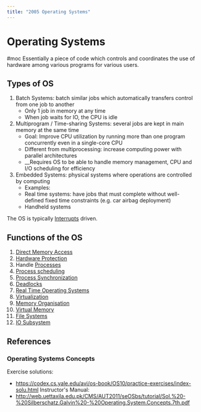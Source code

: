 ```yaml
---
title: "2005 Operating Systems"
---
```

# Operating Systems
#moc 
Essentially a piece of code which controls and coordinates the use of hardware among various programs for various users.
## Types of OS
1. Batch Systems: batch similar jobs which automatically transfers control from one job to another
	- Only 1 job in memory at any time
	- When job waits for IO, the CPU is idle
2. Multiprogram / Time-sharing Systems: several jobs are kept in main memory at the same time
	- Goal: Improve CPU utilization by running more than one program concurrently even in a single-core CPU
	- Different from multiprocessing: increase computing power with parallel architectures
	- __Requires OS to be able to handle memory management, CPU and I/O scheduling for efficiency
3. Embedded Systems: physical systems where operations are controlled by computing
	- Examples:
	- Real time systems: have jobs that must complete without well-defined fixed time constraints (e.g. car airbag deployment)
	- Handheld systems

The OS is typically [Interrupts](Notes/Interrupts.md) driven.

## Functions of the OS
1. [Direct Memory Access](Notes/Direct%20Memory%20Access.md)
2. [Hardware Protection](Notes/Hardware%20Protection.md)
3. Handle [Processes](Notes/Processes.md)
4. [Process scheduling](Notes/Process%20scheduling.md)
5. [Process Synchronization](Notes/Process%20Synchronization.md)
6. [Deadlocks](Notes/Deadlocks.md)
7. [Real Time Operating Systems](Notes/Real%20Time%20Operating%20Systems.md)
8. [Virtualization](Notes/Virtualization.md)
9. [Memory Organisation](Notes/Memory%20Organisation.md)
10. [Virtual Memory](Notes/Virtual%20Memory.md)
11. [File Systems](Notes/File%20Systems.md)
12. [IO Subsystem](Notes/IO%20Subsystem.md)
## References
### Operating Systems Concepts
Exercise solutions:
- https://codex.cs.yale.edu/avi/os-book/OS10/practice-exercises/index-solu.html
Instructor's Manual:
- http://web.uettaxila.edu.pk/CMS/AUT2011/seOSbs/tutorial/Sol.%20-%20Silberschatz.Galvin%20-%20Operating.System.Concepts.7th.pdf
